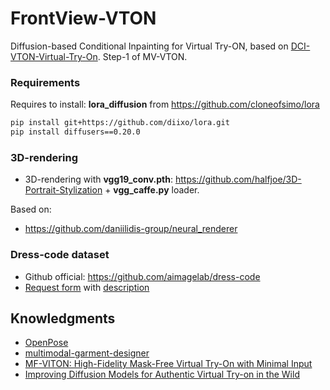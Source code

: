 # FrontView-VTON

Diffusion-based Conditional Inpainting for Virtual Try-ON, based on [DCI-VTON-Virtual-Try-On](https://github.com/bcmi/DCI-VTON-Virtual-Try-On). Step-1 of MV-VTON.

### Requirements
Requires to install: **lora_diffusion** from https://github.com/cloneofsimo/lora

```bash
pip install git+https://github.com/diixo/lora.git
pip install diffusers==0.20.0
```

### 3D-rendering

* 3D-rendering with **vgg19_conv.pth**: https://github.com/halfjoe/3D-Portrait-Stylization + **vgg_caffe.py** loader.

Based on:
* https://github.com/daniilidis-group/neural_renderer


### Dress-code dataset

* Github official: https://github.com/aimagelab/dress-code
* [Request form](https://forms.gle/72Bpeh48P7zQimin7) with [description](https://aimagelab.ing.unimore.it/imagelab/page.asp?IdPage=47)


## Knowledgments

* [OpenPose](https://github.com/Hzzone/pytorch-openpose)
* [multimodal-garment-designer](https://github.com/aimagelab/multimodal-garment-designer)
* [MF-VITON: High-Fidelity Mask-Free Virtual Try-On with Minimal Input](https://arxiv.org/abs/2503.08650)
* [Improving Diffusion Models for Authentic Virtual Try-on in the Wild](https://www.ecva.net/papers/eccv_2024/papers_ECCV/papers/11626.pdf)
